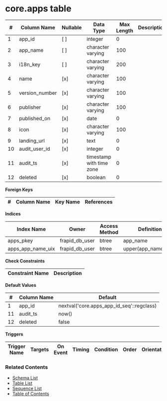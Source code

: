 # core.apps table



| # | Column Name | Nullable | Data Type | Max Length | Description |
| --- | --- | --- | --- | --- | --- |
| 1 | app_id | [ ] | integer | 0 |  |
| 2 | app_name | [ ] | character varying | 100 |  |
| 3 | i18n_key | [ ] | character varying | 200 |  |
| 4 | name | [x] | character varying | 100 |  |
| 5 | version_number | [x] | character varying | 100 |  |
| 6 | publisher | [x] | character varying | 100 |  |
| 7 | published_on | [x] | date | 0 |  |
| 8 | icon | [x] | character varying | 100 |  |
| 9 | landing_url | [x] | text | 0 |  |
| 10 | audit_user_id | [x] | integer | 0 |  |
| 11 | audit_ts | [x] | timestamp with time zone | 0 |  |
| 12 | deleted | [x] | boolean | 0 |  |



**Foreign Keys**

| # | Column Name | Key Name | References |
| --- | --- | --- | --- |



**Indices**

| Index Name | Owner | Access Method | Definition | Description |
| --- | --- | --- | --- | --- |
| apps_pkey | frapid_db_user | btree | app_name |  |
| apps_app_name_uix | frapid_db_user | btree | upper(app_name::text) |  |



**Check Constraints**

| Constraint Name | Description |
| --- | --- |



**Default Values**

| # | Column Name | Default |
| --- | --- | --- |
| 1 | app_id | nextval('core.apps_app_id_seq'::regclass) |
| 11 | audit_ts | now() |
| 12 | deleted | false |


**Triggers**

| Trigger Name | Targets | On Event | Timing | Condition | Order | Orientation | Description |
| --- | --- | --- | --- | --- | --- | --- | --- |


### Related Contents
* [Schema List](../../schemas.md)
* [Table List](../../tables.md)
* [Sequence List](../../sequences.md)
* [Table of Contents](../../README.md)
